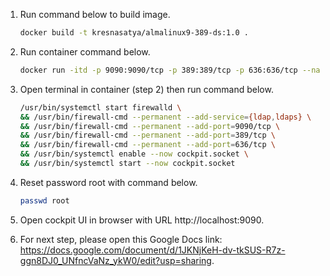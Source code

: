 1. Run command below to build image.

   ```sh
   docker build -t kresnasatya/almalinux9-389-ds:1.0 .
   ```

2. Run container command below.

   ```sh
   docker run -itd -p 9090:9090/tcp -p 389:389/tcp -p 636:636/tcp --name=almalinux9-389-ds --privileged kresnasatya/almalinux9-389-ds:1.0:1.0 /usr/sbin/init
   ```

3. Open terminal in container (step 2) then run command below.

   ```sh
   /usr/bin/systemctl start firewalld \
   && /usr/bin/firewall-cmd --permanent --add-service={ldap,ldaps} \
   && /usr/bin/firewall-cmd --permanent --add-port=9090/tcp \
   && /usr/bin/firewall-cmd --permanent --add-port=389/tcp \
   && /usr/bin/firewall-cmd --permanent --add-port=636/tcp \
   && /usr/bin/systemctl enable --now cockpit.socket \
   && /usr/bin/systemctl start --now cockpit.socket
   ```

4. Reset password root with command below.

   ```sh
   passwd root
   ```

5. Open cockpit UI in browser with URL http://localhost:9090.

6. For next step, please open this Google Docs link: https://docs.google.com/document/d/1JKNjKeH-dv-tkSUS-R7z-ggn8DJ0_UNfncVaNz_ykW0/edit?usp=sharing.
